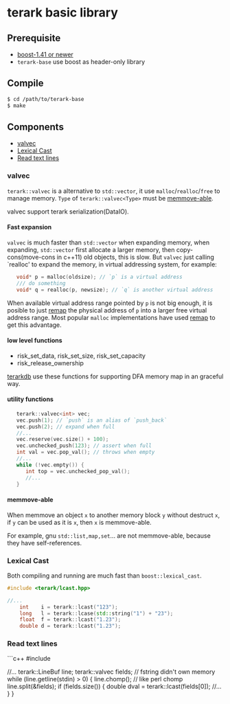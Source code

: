 # terark basic library

## Prerequisite
  * [boost-1.41 or newer](http://sourceforge.net/projects/boost/)
  * `terark-base` use boost as header-only library

## Compile
```bash
$ cd /path/to/terark-base
$ make
```

## Components
* [valvec](#valvec)
* [Lexical Cast](#lexical-cast)
* [Read text lines](#read-text-lines)

<h3 id="valvec">valvec</h3>

`terark::valvec` is a alternative to `std::vector`, it use `malloc`/`realloc`/`free`
to manage memory. `Type` of `terark::valvec<Type>` must be [memmove-able](#memmove-able).

valvec support terark serialization(DataIO).

#### Fast expansion
`valvec` is much faster than `std::vector` when expanding memory, when expanding,
`std::vector` first allocate a larger memory, then copy-cons(move-cons in c++11) old
objects, this is slow. But `valvec` just calling `realloc' to expand the memory, in
virtual addressing system, for example:
```c++
   void* p = malloc(oldsize); // `p` is a virtual address
   /// do something
   void* q = realloc(p, newsize); // `q` is another virtual address
```
When available virtual address range pointed by `p` is not big enough,
it is posible to just [remap](http://linux.die.net/man/2/mremap) the physical address of `p` into a larger
free virtual address range. Most popular `malloc` implementations have used [remap](http://linux.die.net/man/2/mremap)
to get this advantage.

#### low level functions
  * risk_set_data, risk_set_size, risk_set_capacity
  * risk_release_ownership

[terarkdb](https://github.com/Terark/terarkdb) use these functions for
supporting DFA memory map in an graceful way.

#### utility functions
```c++
   terark::valvec<int> vec;
   vec.push(1); // `push` is an alias of `push_back`
   vec.push(2); // expand when full
   //...
   vec.reserve(vec.size() + 100);
   vec.unchecked_push(123); // assert when full
   int val = vec.pop_val(); // throws when empty
   //...
   while (!vec.empty()) {
      int top = vec.unchecked_pop_val();
      //...
   }
```

<h4 id="memmove-able">memmove-able</h4>

When memmove an object `x` to another memory block `y` without destruct `x`,
if `y` can be used as it is `x`, then `x` is memmove-able.

For example, gnu `std::list,map,set`... are not memmove-able, because they
have self-references.

<h3 id="lexical-cast">Lexical Cast</h3>

Both compiling and running are much fast than `boost::lexical_cast`.
```c++
#include <terark/lcast.hpp>

//...
	int    i = terark::lcast("123");
	long   l = terark::lcase(std::string("1") + "23");
	float  f = terark::lcast("1.23");
	double d = terark::lcast("1.23");
```

<h3 id="read-text-lines">Read text lines</h3>
```c++
#include <terark/util/linebuf.hpp>

//...
	terark::LineBuf line;
	terark::valvec<fstring> fields; // fstring didn't own memory
	while (line.getline(stdin) > 0) {
		line.chomp(); // like perl chomp
		line.split(&fields);
		if (fields.size()) {
			double dval = terark::lcast(fields[0]);
			//...
		}
	}
```

